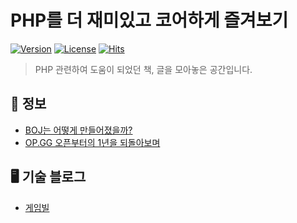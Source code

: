 # PHP를 더 재미있고 코어하게 즐겨보기
[![Version](https://img.shields.io/badge/version-2023.07.21-blue.svg)](./CHANGELOG)  [![License](https://img.shields.io/github/license/mashape/apistatus.svg)](./LICENSE)  [![Hits](https://hits.seeyoufarm.com/api/count/incr/badge.svg?url=https://github.com/Neptunerere/php-dev-contents)](https://hits.seeyoufarm.com/)

> PHP 관련하여 도움이 되었던 책, 글을 모아놓은 공간입니다.

## 📝 정보 
* [BOJ는 어떻게 만들어졌을까?](https://startlink.blog/2015/12/21/boj%EB%8A%94-%EC%96%B4%EB%96%BB%EA%B2%8C-%EB%A7%8C%EB%93%A4%EC%96%B4%EC%A1%8C%EC%9D%84%EA%B9%8C/?utm_medium=social&utm_source=gaerae.com&utm_campaign=%EA%B0%9C%EB%B0%9C%EC%9E%90%EC%8A%A4%EB%9F%BD%EB%8B%A4)
* [OP.GG 오픈부터의 1년을 되돌아보며](https://log.op.gg/op-gg-1%EB%85%84-%EC%8A%A4%ED%86%A0%EB%A6%AC/)

## 🖥️ 기술 블로그
* [게임빌](./EngineeringBlog/gamebill.md)